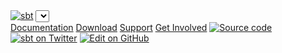 <link href="https://fonts.googleapis.com/css?family=Roboto:100normal,100italic,300normal,300italic,400normal,400italic,500normal,500italic,700normal,700italic,900normal,900italicc" rel="stylesheet" type="text/css"/>
<link href="https://fonts.googleapis.com/css?family=Source+Sans+Pro:400,600,700,900,400italic,700italic" rel="stylesheet" type="text/css">
<div class="container">
    <div class="logo">
      <a href="../../index.html"><img src="files/sbt-logo.svg" alt="sbt"></a>
      <span class="versions"><select id="versions"></select></span>
    </div>
    <div class="nav">
      <a href="../../documentation.html">Documentation</a>
      <a href="../../download.html">Download</a>
      <a href="../../support.html">Support</a>
      <a href="../../community.html">Get Involved</a>
      <a id="source-code" href="https://github.com/sbt/sbt"><img src="files/github-logo-teal.svg" alt="Source code" class="social"></a>
      <a id="twitter" href="https://twitter.com/scala_sbt"><img src="files/twitter-logo-teal.svg" alt="sbt on Twitter" class="social"></a>
      <a id="edit-on-github" href="https://github.com/sbt/website/edit/1.x/src/reference/$page.localPath$"><img src="files/octicon-pencil.svg" alt="Edit on GitHub"></a>
    </div>
    <script type="text/javascript" async>
    (function(i,s,o,g,r,a,m){i['GoogleAnalyticsObject']=r;i[r]=i[r]||function(){
    (i[r].q=i[r].q||[]).push(arguments)},i[r].l=1*new Date();a=s.createElement(o),
    m=s.getElementsByTagName(o)[0];a.async=1;a.src=g;m.parentNode.insertBefore(a,m)
    })(window,document,'script','//www.google-analytics.com/analytics.js','ga');
    ga('create', 'UA-41449189-1', 'scala-sbt.org');
    ga('send', 'pageview');
    </script>
    <script type="text/javascript" async>
      (function(i,s,o,g,r,a,m){i['GoogleAnalyticsObject']=r;i[r]=i[r]||function(){
      (i[r].q=i[r].q||[]).push(arguments)},i[r].l=1*new Date();a=s.createElement(o),
      m=s.getElementsByTagName(o)[0];a.async=1;a.src=g;m.parentNode.insertBefore(a,m)
      })(window,document,'script','//www.google-analytics.com/analytics.js','ga');
      ga('create', 'UA-23127719-1', 'lightbend.com', {'allowLinker': true, 'name': 'tsTracker'});
      ga('tsTracker.require', 'linker');
      ga('tsTracker.linker:autoLink', ['lightbend.com','playframework.com','scala-lang.org','scaladays.org','spray.io','akka.io','scala-sbt.org']);
      ga('tsTracker.send', 'pageview');
    </script>
    <script type="text/javascript">
\$(function() {
  var scrollDown = function() {
    if (window.location.hash !== "") {
      setTimeout(function() { \$(window).scrollTop(\$(window).scrollTop() - 120); }, 100);
    }
  }
  scrollDown();
  \$(window).bind('hashchange', function() {
    scrollDown();
  });
});
    </script>
</div>
